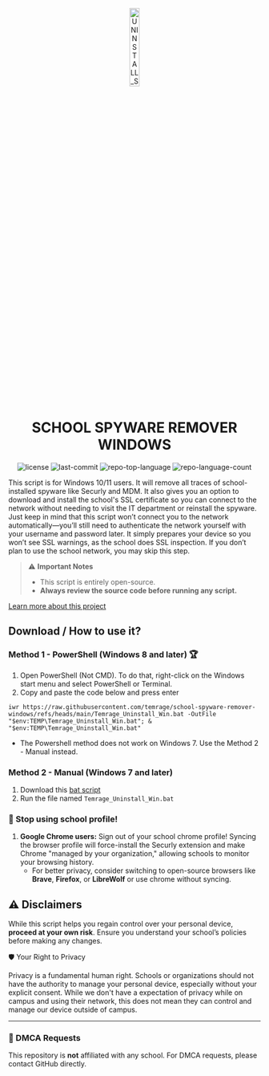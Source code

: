 <p align="center">
  <img src="https://i.imgur.com/ec0RaHP.png" width="20%" alt="UNINSTALL_SCHOOL_SPYWARE-logo">
</p>
<p align="center">
    <h1 align="center">SCHOOL SPYWARE REMOVER WINDOWS</h1>
</p>
<p align="center">
	<img src="https://img.shields.io/github/license/temrage/school-spyware-remover-windows?style=flat&logo=opensourceinitiative&logoColor=white&color=0080ff" alt="license">
	<img src="https://img.shields.io/github/last-commit/temrage/school-spyware-remover-windows?style=flat&logo=git&logoColor=white&color=0080ff" alt="last-commit">
	<img src="https://img.shields.io/github/languages/top/temrage/school-spyware-remover-windows?style=flat&color=0080ff" alt="repo-top-language">
	<img src="https://img.shields.io/github/languages/count/temrage/school-spyware-remover-windows?style=flat&color=0080ff" alt="repo-language-count">

This script is for Windows 10/11 users. It will remove all traces of school-installed spyware like Securly and MDM. It also gives you an option to download and install the school's SSL certificate so you can connect to the network without needing to visit the IT department or reinstall the spyware. Just keep in mind that this script won’t connect you to the network automatically—you’ll still need to authenticate the network yourself with your username and password later. It simply prepares your device so you won’t see SSL warnings, as the school does SSL inspection. If you don’t plan to use the school network, you may skip this step.

> ⚠️ **Important Notes**
> - This script is entirely open-source.
> - **Always review the source code before running any script.**

[Learn more about this project](https://github.com/temrage/uninstall_school_spyware/blob/main/about.md)

## Download / How to use it?

### Method 1 - PowerShell (Windows 8 and later) 🏆

1.   Open PowerShell (Not CMD). To do that, right-click on the Windows start menu and select PowerShell or Terminal.
2.   Copy and paste the code below and press enter  
```
iwr https://raw.githubusercontent.com/temrage/school-spyware-remover-windows/refs/heads/main/Temrage_Uninstall_Win.bat -OutFile "$env:TEMP\Temrage_Uninstall_Win.bat"; & "$env:TEMP\Temrage_Uninstall_Win.bat"
```

- The Powershell method does not work on Windows 7. Use the Method 2 - Manual instead.  

### Method 2 - Manual (Windows 7 and later)

1.   Download this [bat script](https://github.com/temrage/school-spyware-remover-windows/releases/download/release/Temrage_Uninstall_Win.bat)
2.   Run the file named `Temrage_Uninstall_Win.bat`


### 🚨 Stop using school profile!
1. **Google Chrome users:** Sign out of your school chrome profile! Syncing the browser profile will force-install the Securly extension and make Chrome "managed by your organization," allowing schools to monitor your browsing history. 
   - For better privacy, consider switching to open-source browsers like **Brave**, **Firefox**, or **LibreWolf** or use chrome without syncing.


## ⚠️ Disclaimers
While this script helps you regain control over your personal device, **proceed at your own risk**. Ensure you understand your school’s policies before making any changes. 

🛡️ Your Right to Privacy

Privacy is a fundamental human right. Schools or organizations should not have the authority to manage your personal device, especially without your explicit consent. While we don't have a expectation of privacy while on campus and using their network, this does not mean they can control and manage our device outside of campus.

---

### 📧 DMCA Requests
This repository is **not** affiliated with any school. For DMCA requests, please contact GitHub directly.

